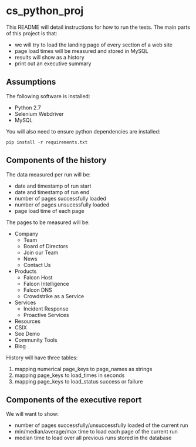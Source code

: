 cs_python_proj
==============

This README will detail instructions for how to run the tests.
The main parts of this project is that:
- we will try to load the landing page of every section of a web site
- page load times will be measured and stored in MySQL
- results will show as a history
- print out an executive summary

Assumptions
--------------

The following software is installed:
- Python 2.7
- Selenium Webdriver
- MySQL

You will also need to ensure python dependencies are installed:
```
pip install -r requirements.txt
```

Components of the history
--------------

The data measured per run will be:
- date and timestamp of run start
- date and timestamp of run end
- number of pages successfully loaded
- number of pages unsucessfully loaded
- page load time of each page

The pages to be measured will be:
- Company
  - Team
  - Board of Directors
  - Join our Team
  - News
  - Contact Us
- Products
  - Falcon Host
  - Falcon Intelligence
  - Falcon DNS
  - Crowdstrike as a Service
- Services
  - Incident Response
  - Proactive Services
- Resources
- CSIX
- See Demo
- Community Tools
- Blog

History will have three tables:
1. mapping numerical page_keys to page_names as strings
2. mapping page_keys to load_times in seconds
3. mapping page_keys to load_status success or failure

Components of the executive report
--------------

We will want to show:
- number of pages successfully/unsuccessfully loaded of the current run
- min/median/average/max time to load each page of the current run
- median time to load over all previous runs stored in the database